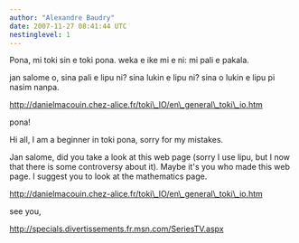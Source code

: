 ```yaml
---
author: "Alexandre Baudry"
date: 2007-11-27 08:41:44 UTC
nestinglevel: 1
---
```

Pona, mi toki sin e toki pona. weka e ike mi e ni: mi pali e pakala.  
  
jan salome o, sina pali e lipu ni? sina lukin e lipu ni? sina o lukin e lipu pi nasim nanpa.  
  
http://danielmacouin.chez-alice.fr/toki\_IO/en\_general\_toki\_io.htm  
  
pona!  
  
  
  
  
Hi all, I am a beginner in toki pona, sorry for my mistakes.  
  
Jan salome, did you take a look at this web page (sorry I use lipu, but I now that there is some controversy about it). Maybe it's you who made this web page. I suggest you to look at the mathematics page.  
  
http://danielmacouin.chez-alice.fr/toki\_IO/en\_general\_toki\_io.htm  
  
see you,  
  
http://specials.divertissements.fr.msn.com/SeriesTV.aspx